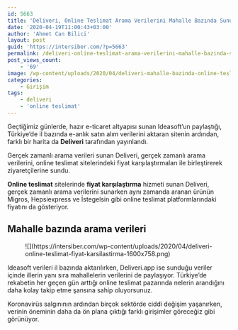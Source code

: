 ```yaml
---
id: 5663
title: 'Deliveri, Online Teslimat Arama Verilerini Mahalle Bazında Sunuyor'
date: '2020-04-19T11:00:43+03:00'
author: 'Ahmet Can Bilici'
layout: post
guid: 'https://intersiber.com/?p=5663'
permalink: /deliveri-online-teslimat-arama-verilerini-mahalle-bazinda-sunuyor/
post_views_count:
    - '69'
image: /wp-content/uploads/2020/04/deliveri-mahalle-bazinda-online-teslimat-arama-verilerini-sunuyor.png
categories:
    - Girişim
tags:
    - deliveri
    - 'online teslimat'
---
```


Geçtiğimiz günlerde, hazır e-ticaret altyapısı sunan Ideasoft’un paylaştığı, Türkiye’de il bazında e-anlık satın alım verilerini aktaran sitenin ardından, farklı bir harita da **Deliveri** tarafından yayınlandı.

Gerçek zamanlı arama verileri sunan Deliveri, gerçek zamanlı arama verilerini, online teslimat sitelerindeki fiyat karşılaştırmaları ile birleştirerek ziyaretçilerine sundu.

**Online teslimat** sitelerinde **fiyat karşılaştırma** hizmeti sunan Deliveri, gerçek zamanlı arama verilerini sunarken aynı zamanda aranan ürünün Migros, Hepsiexpress ve İstegelsin gibi online teslimat platformlarındaki fiyatını da gösteriyor.

## Mahalle bazında arama verileri

<figure class="wp-block-image size-large">![](https://intersiber.com/wp-content/uploads/2020/04/deliveri-online-teslimat-fiyat-karsilastirma-1600x758.png)</figure>Ideasoft verileri il bazında aktarılırken, Deliveri.app ise sunduğu veriler içinde illerin yanı sıra mahallelerin verilerini de paylaşıyor. Türkiye’de rekabetin her geçen gün arttığı online teslimat pazarında nelerin arandığını daha kolay takip etme şansına sahip oluyorsunuz.

Koronavirüs salgınının ardından birçok sektörde ciddi değişim yaşanırken, verinin öneminin daha da ön plana çıktığı farklı girişimler göreceğiz gibi görünüyor.